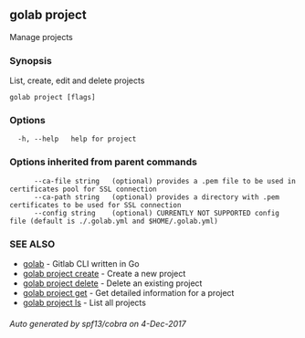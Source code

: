 ## golab project

Manage projects

### Synopsis


List, create, edit and delete projects

```
golab project [flags]
```

### Options

```
  -h, --help   help for project
```

### Options inherited from parent commands

```
      --ca-file string   (optional) provides a .pem file to be used in certificates pool for SSL connection
      --ca-path string   (optional) provides a directory with .pem certificates to be used for SSL connection
      --config string    (optional) CURRENTLY NOT SUPPORTED config file (default is ./.golab.yml and $HOME/.golab.yml)
```

### SEE ALSO
* [golab](golab.md)	 - Gitlab CLI written in Go
* [golab project create](golab_project_create.md)	 - Create a new project
* [golab project delete](golab_project_delete.md)	 - Delete an existing project
* [golab project get](golab_project_get.md)	 - Get detailed information for a project
* [golab project ls](golab_project_ls.md)	 - List all projects

###### Auto generated by spf13/cobra on 4-Dec-2017
